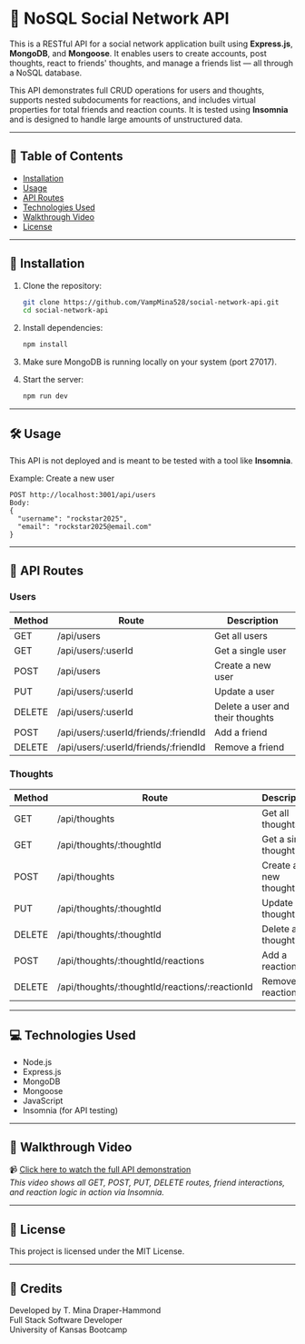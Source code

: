 # 📱 NoSQL Social Network API

This is a RESTful API for a social network application built using **Express.js**, **MongoDB**, and **Mongoose**. It enables users to create accounts, post thoughts, react to friends' thoughts, and manage a friends list — all through a NoSQL database.

This API demonstrates full CRUD operations for users and thoughts, supports nested subdocuments for reactions, and includes virtual properties for total friends and reaction counts. It is tested using **Insomnia** and is designed to handle large amounts of unstructured data.

---

## 🚀 Table of Contents

- [Installation](#installation)
- [Usage](#usage)
- [API Routes](#api-routes)
- [Technologies Used](#technologies-used)
- [Walkthrough Video](#walkthrough-video)
- [License](#license)

---

## 🧰 Installation

1. Clone the repository:
   ```bash
   git clone https://github.com/VampMina528/social-network-api.git
   cd social-network-api
   ```

2. Install dependencies:
   ```bash
   npm install
   ```

3. Make sure MongoDB is running locally on your system (port 27017).

4. Start the server:
   ```bash
   npm run dev
   ```

---

## 🛠️ Usage

This API is not deployed and is meant to be tested with a tool like **Insomnia**.

Example: Create a new user  
```
POST http://localhost:3001/api/users
Body:
{
  "username": "rockstar2025",
  "email": "rockstar2025@email.com"
}
```

---

## 📡 API Routes

### Users

| Method | Route                            | Description                         |
|--------|----------------------------------|-------------------------------------|
| GET    | /api/users                       | Get all users                       |
| GET    | /api/users/:userId               | Get a single user                   |
| POST   | /api/users                       | Create a new user                   |
| PUT    | /api/users/:userId               | Update a user                       |
| DELETE | /api/users/:userId               | Delete a user and their thoughts    |
| POST   | /api/users/:userId/friends/:friendId | Add a friend                  |
| DELETE | /api/users/:userId/friends/:friendId | Remove a friend               |

### Thoughts

| Method | Route                            | Description                         |
|--------|----------------------------------|-------------------------------------|
| GET    | /api/thoughts                    | Get all thoughts                    |
| GET    | /api/thoughts/:thoughtId         | Get a single thought                |
| POST   | /api/thoughts                    | Create a new thought                |
| PUT    | /api/thoughts/:thoughtId         | Update a thought                    |
| DELETE | /api/thoughts/:thoughtId         | Delete a thought                    |
| POST   | /api/thoughts/:thoughtId/reactions | Add a reaction                    |
| DELETE | /api/thoughts/:thoughtId/reactions/:reactionId | Remove a reaction     |

---

## 💻 Technologies Used

- Node.js
- Express.js
- MongoDB
- Mongoose
- JavaScript
- Insomnia (for API testing)

---

## 🎥 Walkthrough Video

📹 [Click here to watch the full API demonstration](#)  
_This video shows all GET, POST, PUT, DELETE routes, friend interactions, and reaction logic in action via Insomnia._

---

## 📄 License

This project is licensed under the MIT License.

---

## 🙌 Credits

Developed by T. Mina Draper-Hammond  
Full Stack Software Developer  
University of Kansas Bootcamp

